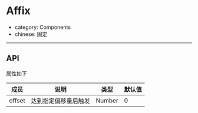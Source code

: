 # Affix

- category: Components
- chinese: 固定

---

## API

属性如下

| 成员        | 说明           | 类型               | 默认值       |
|-------------|----------------|--------------------|--------------|
| offset     | 达到指定偏移量后触发   | Number | 0        |
